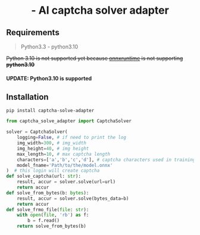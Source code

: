 <h1 align="center">
- AI captcha solver adapter
</h1>

## Requirements
> Python3.3 - python3.10

~~Python 3.10 is not supported yet because 
[onnxruntime](https://pypi.org/project/onnxruntime/) 
is not supporting **python3.10**~~

#### UPDATE: Python3.10 is supported

## Installation

```
pip install captcha-solve-adapter   
```

```python
from captcha_solve_adapter import CaptchaSolver

solver = CaptchaSolver(
    logging=False, # if need to print the log
    img_width=300, # img_width
    img_height=40, # img height
    max_length=10, # max captcha length
    characters=['a','b','c','d'], # captcha characters used in training model
    model_fname='Path/to/the/model.onnx'    
)  # this login will create captcha
def solve_captcha(url: str):
    result, accur = solver.solve(url=url)
    return accur
def solve_from_bytes(b: bytes):
    result, accur = solver.solve(bytes_data=b)
    return accur
def solve_frmo_file(file: str):
    with open(file, 'rb') as f:
        b = f.read()
    return solve_from_bytes(b)
```
